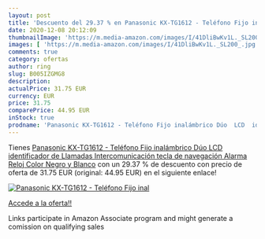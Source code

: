 ```yaml
---
layout: post
title: 'Descuento del 29.37 % en Panasonic KX-TG1612 - Teléfono Fijo inal'
date: 2020-12-08 20:12:09
thumbnailImage: 'https://m.media-amazon.com/images/I/41DliBwKv1L._SL200_.jpg'
images: [ 'https://m.media-amazon.com/images/I/41DliBwKv1L._SL200_.jpg' ]
comments: true
category: ofertas
author: ring
slug: B005IZGMG8
description:
actualPrice: 31.75 EUR
currency: EUR
price: 31.75
comparePrice: 44.95 EUR
inStock: true
prodname: 'Panasonic KX-TG1612 - Teléfono Fijo inalámbrico Dúo  LCD  identificador de Llamadas  Intercomunicación  tecla de navegación  Alarma  Reloj   Color Negro y Blanco'
---
```


Tienes [Panasonic KX-TG1612 - Teléfono Fijo inalámbrico Dúo  LCD  identificador de Llamadas  Intercomunicación  tecla de navegación  Alarma  Reloj   Color Negro y Blanco](https://www.amazon.es/dp/B005IZGMG8/?tag=tolees-21) con un 29.37 % de descuento con precio de oferta de 31.75 EUR (original: 44.95 EUR) en el siguiente enlace!

[![Panasonic KX-TG1612 - Teléfono Fijo inal](https://m.media-amazon.com/images/I/41DliBwKv1L._SL200_.jpg)](https://www.amazon.es/dp/B005IZGMG8/?tag=tolees-21)

[Accede a la oferta!!](https://www.amazon.es/dp/B005IZGMG8/?tag=tolees-21)

Links participate in Amazon Associate program and might generate a comission on qualifying sales


